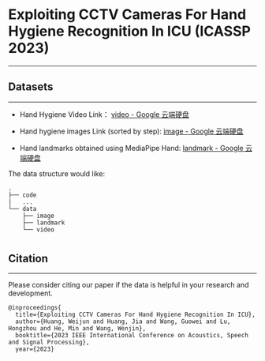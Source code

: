 # Exploiting CCTV Cameras For Hand Hygiene Recognition In ICU (ICASSP 2023)

---

## Datasets

---

- Hand Hygiene Video Link： [video - Google 云端硬盘](https://drive.google.com/drive/folders/1a6eS0GsBwqGtv3HxakSHz3il25d9EyGw?usp=share_link)

- Hand hygiene images  Link (sorted by step): [image - Google 云端硬盘](https://drive.google.com/drive/folders/1RWaQ2IJ_-BEDWaLNeV1CaNgIDQcILjlp?usp=share_link)

- Hand landmarks obtained using MediaPipe Hand: [landmark - Google 云端硬盘](https://drive.google.com/drive/folders/1WZvqwTtDHnsDy4T4xXwjMmVPq-9fU_34?usp=share_link)

The data structure would like: 

```
.
├── code
|   ...
└── data
    ├── image
    ├── landmark
    └── video
```

# 

## Citation

---

Please consider citing our paper if the data is helpful in your research and development.

```
@inproceedings{
  title={Exploiting CCTV Cameras For Hand Hygiene Recognition In ICU},
  author={Huang, Weijun and Huang, Jia and Wang, Guowei and Lu, Hongzhou and He, Min and Wang, Wenjin},
  booktitle={2023 IEEE International Conference on Acoustics, Speech and Signal Processing},
  year={2023}

```
